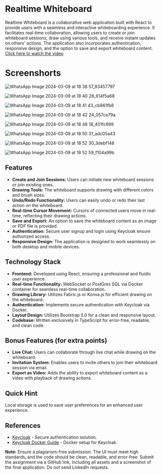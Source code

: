 # Realtime Whiteboard

Realtime Whiteboard is a collaborative web application built with React to provide users with a seamless and interactive whiteboarding experience. It facilitates real-time collaboration, allowing users to create or join whiteboard sessions, draw using various tools, and receive instant updates on others' actions. The application also incorporates authentication, responsive design, and the option to save and export whiteboard content.
[Click here to watch the video]([https://your-video-link-here](https://drive.google.com/file/d/19tKVK18mBR5LFjacz1T7tFmFMLA1hbql/view?usp=sharing))
# Screenshorts

![WhatsApp Image 2024-03-09 at 18 38 57_93457797](https://github.com/mangesh123vispute/Realtime-whiteboard/assets/112755002/0a5b395d-2ccf-47be-8658-fe582ea8d44f)

![WhatsApp Image 2024-03-09 at 18 40 28_614f5a68](https://github.com/mangesh123vispute/Realtime-whiteboard/assets/112755002/486dc52d-0048-4284-ac7a-3e04d433a8f6)

![WhatsApp Image 2024-03-09 at 18 41 43_cb861fb6](https://github.com/mangesh123vispute/Realtime-whiteboard/assets/112755002/8a590d2f-9782-4792-9ef5-778fe4a8ede5)

![WhatsApp Image 2024-03-09 at 18 42 24_057ce79a](https://github.com/mangesh123vispute/Realtime-whiteboard/assets/112755002/9098264a-2dee-43f2-9fb7-f8bb53109f19)

![WhatsApp Image 2024-03-09 at 18 48 18_401fc899](https://github.com/mangesh123vispute/Realtime-whiteboard/assets/112755002/8576b003-0ab6-46e9-9286-4a9527b74aa4)

![WhatsApp Image 2024-03-09 at 18 50 31_adc05a43](https://github.com/mangesh123vispute/Realtime-whiteboard/assets/112755002/6de3788d-a2e9-49df-b701-765fce89de58)

![WhatsApp Image 2024-03-09 at 18 52 30_3debf148](https://github.com/mangesh123vispute/Realtime-whiteboard/assets/112755002/bf49e91a-caea-4801-b742-7c9b1d463975)

![WhatsApp Image 2024-03-09 at 18 52 59_f104a99b](https://github.com/mangesh123vispute/Realtime-whiteboard/assets/112755002/a052da8a-3b0a-4b3e-afaf-db9348b2b6ea)


## Features

- **Create and Join Sessions:** Users can initiate new whiteboard sessions or join existing ones.
- **Drawing Tools:** The whiteboard supports drawing with different colors and brush sizes.
- **Undo/Redo Functionality:** Users can easily undo or redo their last action on the whiteboard.
- **Real-time Cursor Movement:** Cursors of connected users move in real-time, reflecting their drawing actions.
- **Save and Export:** An option to save the whiteboard content as an image or PDF file is provided.
- **Authentication:** Secure user signup and login using Keycloak ensure authorized access.
- **Responsive Design:** The application is designed to work seamlessly on both desktop and mobile devices.

## Technology Stack

- **Frontend:** Developed using React, ensuring a professional and fluidic user experience.
- **Real-time Functionality:** WebSocket or PostGres SQL via Docker container for seamless real-time collaboration.
- **Drawing Library:** Utilizes Fabric.js or Konva.js for efficient drawing on the whiteboard.
- **Authentication:** Implements secure authentication with Keycloak via Docker.
- **Layout Design:** Utilizes Bootstrap 5.0 for a clean and responsive layout.
- **Codebase:** Written exclusively in TypeScript for error-free, readable, and clean code.

## Bonus Features (for extra points)

- **Live Chat:** Users can collaborate through live chat while drawing on the whiteboard.
- **Invitation System:** Enables users to invite others to join their whiteboard session via email.
- **Export as Video:** Adds the ability to export whiteboard content as a video with playback of drawing actions.

## Quick Hint

Local storage is used to save user preferences for an enhanced user experience.

## References

- [Keycloak](https://www.keycloak.org/) - Secure authentication solution.
- [Keycloak Docker Guide](https://www.keycloak.org/getting-started/getting-started-docker) - Docker setup for Keycloak.

**Note:** Ensure a plagiarism-free submission. The UI must meet high standards, and the code should be clean, readable, and error-free. Submit the assignment via a GitHub link, including all assets and a screenshot of the final application. Do not send LinkedIn requests.
